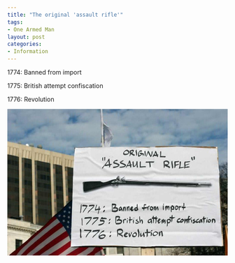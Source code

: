 ```yaml
---
title: "The original 'assault rifle'"
tags:
- One Armed Man
layout: post
categories:
- Information
---
```


1774: Banned from import

1775: British attempt confiscation

1776: Revolution

![The original 'assault rifle'](/assets/img/20161226-original-assault-rifle.jpg)
